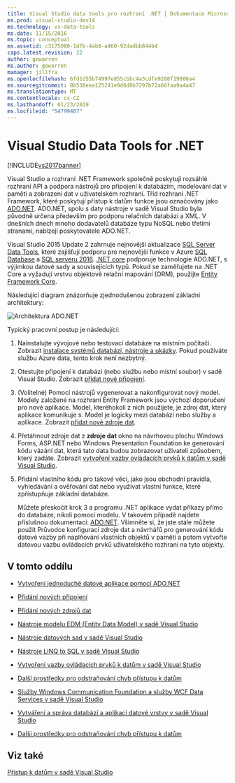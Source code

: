 ```yaml
---
title: Visual Studio data tools pro rozhraní .NET | Dokumentace Microsoftu
ms.prod: visual-studio-dev14
ms.technology: vs-data-tools
ms.date: 11/15/2016
ms.topic: conceptual
ms.assetid: c3175080-1dfb-4ab8-a460-92dadbb844b4
caps.latest.revision: 22
author: gewarren
ms.author: gewarren
manager: jillfra
ms.openlocfilehash: 6fd1d55b74997e855cbbc4a3cdfe9288f19806a4
ms.sourcegitcommit: 8b538eea125241e9d6d8b7297b72a66faa9a4a47
ms.translationtype: MT
ms.contentlocale: cs-CZ
ms.lasthandoff: 01/23/2019
ms.locfileid: "54799407"
---
```

# <a name="visual-studio-data-tools-for-net"></a>Visual Studio Data Tools for .NET
[!INCLUDE[vs2017banner](../includes/vs2017banner.md)]

Visual Studio a rozhraní .NET Framework společně poskytují rozsáhlé rozhraní API a podpora nástrojů pro připojení k databázím, modelování dat v paměti a zobrazení dat v uživatelském rozhraní.  Tříd rozhraní .NET Framework, které poskytují přístup k datům funkce jsou označovány jako [ADO.NET](https://msdn.microsoft.com/library/e80y5yhx\(v=vs.110\).aspx). ADO.NET, spolu s daty nástroje v sadě Visual Studio byla původně určena především pro podporu relačních databází a XML. V dnešních dnech mnoho dodavatelů databáze typu NoSQL nebo třetími stranami, nabízejí poskytovatele ADO.NET.  
  
 Visual Studio 2015 Update 2 zahrnuje nejnovější aktualizace [SQL Server Data Tools](https://msdn.microsoft.com/library/hh272686\(v=vs.103\).aspx), které zajišťují podporu pro nejnovější funkce v Azure [SQL Database](https://azure.microsoft.com/services/sql-database/) a [SQL serveru 2016](https://www.microsoft.com/server-cloud/products/sql-server-2016/). [.NET core](https://www.dotnetfoundation.org/netcore) podporuje technologie ADO.NET, s výjimkou datové sady a souvisejících typů. Pokud se zaměřujete na .NET Core a vyžadují vrstvu objektově relační mapování (ORM), použijte [Entity Framework Core](https://msdn.microsoft.com/data/ef.aspx).  
  
 Následující diagram znázorňuje zjednodušenou zobrazení základní architektury:  
  
 ![Architektura ADO.NET](../data-tools/media/raddata-ado-net-architecture-diagram.png "raddata Diagram architektury ADO.NET")  
  
 Typický pracovní postup je následující:  
  
1. Nainstalujte vývojové nebo testovací databáze na místním počítači. Zobrazit [instalace systémů databází, nástroje a ukázky](../data-tools/installing-database-systems-tools-and-samples.md). Pokud používáte službu Azure data, tento krok není nezbytný.  
  
2. Otestujte připojení k databázi (nebo službu nebo místní soubor) v sadě Visual Studio. Zobrazit [přidat nové připojení](../data-tools/add-new-connections.md).  
  
3. (Volitelné) Pomocí nástrojů vygenerovat a nakonfigurovat nový model. Modely založené na rozhraní Entity Framework jsou výchozí doporučení pro nové aplikace. Model, kteréhokoli z nich použijete, je zdroj dat, který aplikace komunikuje s. Model je logicky mezi databází nebo služby a aplikace.  Zobrazit [přidat nové zdroje dat](../data-tools/add-new-data-sources.md).  
  
4. Přetáhnout zdroje dat z **zdroje dat** okno na návrhovou plochu Windows Forms, ASP.NET nebo Windows Presentation Foundation ke generování kódu vázání dat, která tato data budou zobrazovat uživateli způsobem, který zadáte. Zobrazit [vytvoření vazby ovládacích prvků k datům v sadě Visual Studio](../data-tools/bind-controls-to-data-in-visual-studio.md).  
  
5. Přidání vlastního kódu pro takové věci, jako jsou obchodní pravidla, vyhledávání a ověřování dat nebo využívat vlastní funkce, které zpřístupňuje základní databáze.  
  
   Můžete přeskočit krok 3 a programu .NET aplikace vydat příkazy přímo do databáze, nikoli pomocí modelu. V takovém případě najdete příslušnou dokumentaci: [ADO.NET](https://msdn.microsoft.com/library/e80y5yhx\(v=vs.110\).aspx). Všimněte si, že jste stále můžete použít Průvodce konfigurací zdroje dat a návrhářů pro generování kódu datové vazby při naplňování vlastních objektů v paměti a potom vytvořte datovou vazbu ovládacích prvků uživatelského rozhraní na tyto objekty.  
  
## <a name="in-this-section"></a>V tomto oddílu  
  
-   [Vytvoření jednoduché datové aplikace pomocí ADO.NET](../data-tools/create-a-simple-data-application-by-using-adonet.md)  
  
-   [Přidání nových připojení](../data-tools/add-new-connections.md)  
  
-   [Přidání nových zdrojů dat](../data-tools/add-new-data-sources.md)  
  
-   [Nástroje modelu EDM (Entity Data Model) v sadě Visual Studio](../data-tools/entity-data-model-tools-in-visual-studio.md)  
  
-   [Nástroje datových sad v sadě Visual Studio](../data-tools/dataset-tools-in-visual-studio.md)  
  
-   [Nástroje LINQ to SQL v sadě Visual Studio](../data-tools/linq-to-sql-tools-in-visual-studio2.md)  
  
-   [Vytvoření vazby ovládacích prvků k datům v sadě Visual Studio](../data-tools/bind-controls-to-data-in-visual-studio.md)  
  
-   [Další prostředky pro odstraňování chyb přístupu k datům](../data-tools/additional-resources-for-troubleshooting-data-access-errors.md)  
  
-   [Služby Windows Communication Foundation a služby WCF Data Services v sadě Visual Studio](../data-tools/windows-communication-foundation-services-and-wcf-data-services-in-visual-studio.md)  
  
-   [Vytváření a správa databází a aplikací datové vrstvy v sadě Visual Studio](../data-tools/creating-and-managing-databases-and-data-tier-applications-in-visual-studio.md)  
  
-   [Další prostředky pro odstraňování chyb přístupu k datům](../data-tools/additional-resources-for-troubleshooting-data-access-errors.md)  
  
## <a name="see-also"></a>Viz také  
 [Přístup k datům v sadě Visual Studio](../data-tools/accessing-data-in-visual-studio.md)
